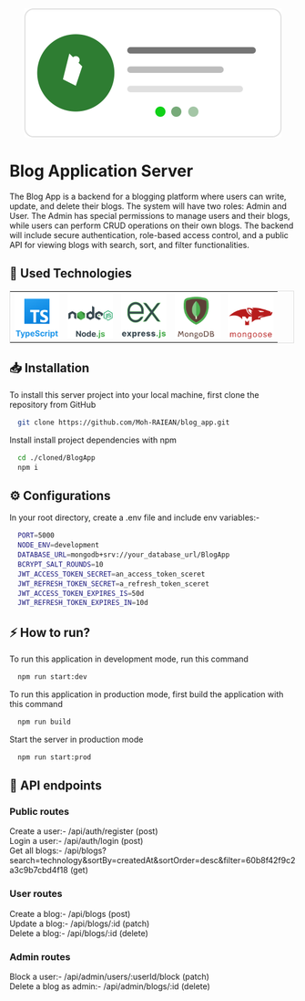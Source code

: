 <div align="center">
  <div>
  <img src="./icons/BlogLogo.svg" />
  </div>
</div>

# Blog Application Server

The Blog App is a backend for a blogging platform where users can write, update, and delete their blogs. The system will have two roles: Admin and User. The Admin has special permissions to manage users and their blogs, while users can perform CRUD operations on their own blogs. The backend will include secure authentication, role-based access control, and a public API for viewing blogs with search, sort, and filter functionalities.

## 🔬 Used Technologies

<div style="max-width: 500px;" align='center'>
  <table  style='border: 1px solid #ddd; border-collapse: collapse;'>
    <tr>
      <td>
       <img src="./icons/TypescriptLogo.svg" width="80" alt="typescript logo"/>
      </td>
      <td>
      <img src="./icons/NodeJsLogo.svg" width="80" alt="nodejs logo"/>
      </td>
      <td>
        <img src="./icons/ExpressJsLogo.svg" width="80" alt="espressjs logo"/>
      </td>
      <td>
        <img src="./icons/mongoDBLogo1.svg" width="80" alt="mongodb logo" />
      </td>
      <td>
        <img src="./icons/mongooseLogo1.svg" width="80" alt="mongoose logo" />
      </td>
    </tr>
  </table>
  </div>
  
## 📥 Installation
To install this server project into your local machine, first clone the repository from GitHub
```bash
  git clone https://github.com/Moh-RAIEAN/blog_app.git
```

Install install project dependencies with npm

```bash
  cd ./cloned/BlogApp
  npm i
```

## ⚙ Configurations

In your root directory, create a .env file and include env variables:-

```bash
  PORT=5000
  NODE_ENV=development
  DATABASE_URL=mongodb+srv://your_database_url/BlogApp
  BCRYPT_SALT_ROUNDS=10
  JWT_ACCESS_TOKEN_SECRET=an_access_token_sceret
  JWT_REFRESH_TOKEN_SECRET=a_refresh_token_sceret
  JWT_ACCESS_TOKEN_EXPIRES_IS=50d
  JWT_REFRESH_TOKEN_EXPIRES_IN=10d
```

## ⚡ How to run?

To run this application in development mode, run this command

```bash
  npm run start:dev
```

To run this application in production mode, first build the application with this command

```bash
  npm run build
```

Start the server in production mode

```bash
  npm run start:prod
```

## 🚏 API endpoints

### Public routes

Create a user:- /api/auth/register (post) <br/>
Login a user:- /api/auth/login (post)<br/>
Get all blogs:- /api/blogs?search=technology&sortBy=createdAt&sortOrder=desc&filter=60b8f42f9c2a3c9b7cbd4f18 (get)<br/>

### User routes

Create a blog:- /api/blogs (post)<br/>
Update a blog:- /api/blogs/:id (patch)<br/>
Delete a blog:- /api/blogs/:id (delete)<br/>

### Admin routes

Block a user:- /api/admin/users/:userId/block (patch)<br/>
Delete a blog as admin:- /api/admin/blogs/:id (delete)<br/>
